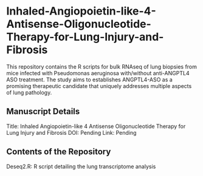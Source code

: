 # Inhaled-Angiopoietin-like-4-Antisense-Oligonucleotide-Therapy-for-Lung-Injury-and-Fibrosis
This repository contains the R scripts for bulk RNAseq of lung biopsies from mice infected with Pseudomonas aeruginosa with/without anti-ANGPTL4 ASO treatment. The study aims to establishes ANGPTL4-ASO as a promising therapeutic candidate that uniquely addresses multiple aspects of lung pathology.

## Manuscript Details
Title: Inhaled Angiopoietin-like 4 Antisense Oligonucleotide Therapy for Lung Injury and Fibrosis
DOI: Pending
Link: Pending

## Contents of the Repository
Deseq2.R: R script detailing the lung transcriptome analysis

